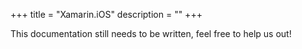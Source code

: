 +++
title = "Xamarin.iOS" 
description = ""
+++

This documentation still needs to be written, feel free to help us out!

